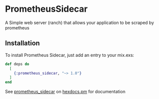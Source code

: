 # PrometheusSidecar

A Simple web server (ranch) that allows your application to be scraped by prometheus

## Installation

To install Prometheus Sidecar, just add an entry to your mix.exs:

```elixir
def deps do
  [
    {:prometheus_sidecar, "~> 1.0"}
  ]
end
```

See [prometheus_sidecar](https://hexdocs.pm/prometheus_sidecar) on [hexdocs.pm](https://hexdocs.pm) for documentation


